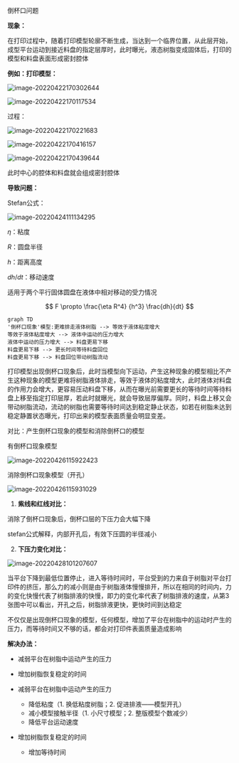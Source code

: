 倒杯口问题

**现象：**

在打印过程中，随着打印模型轮廓不断生成，当达到一个临界位置，从此层开始，成型平台运动到接近料盘的指定层厚时，此时曝光，液态树脂变成固体后，打印的模型和料盘表面形成密封腔体

**例如：打印模型：**

![image-20220422170302644](E:\文档\GitHub\Notiz\倒杯口问题.assets\image-20220422170302644.png)

![image-20220422170117534](E:\文档\GitHub\Notiz\倒杯口问题.assets\image-20220422170117534.png)

过程：

![image-20220422170221683](E:\文档\GitHub\Notiz\倒杯口问题.assets\image-20220422170221683.png)

![image-20220422170416157](E:\文档\GitHub\Notiz\倒杯口问题.assets\image-20220422170416157.png)

![image-20220422170439644](E:\文档\GitHub\Notiz\倒杯口问题.assets\image-20220422170439644.png)

此时中心的腔体和料盘就会组成密封腔体



**导致问题：**

Stefan公式：

![image-20220424111134295](E:\文档\GitHub\Notiz\倒杯口问题.assets\image-20220424111134295.png)

$\eta$：粘度

$R$：圆盘半径

$h$：距离高度

$dh/dt$：移动速度

适用于两个平行固体圆盘在液体中相对移动的受力情况


$$
F \propto \frac{\eta R^4} {h^3} \frac{dh}{dt}
$$


```mermaid
graph TD
'倒杯口现象'模型:更难排走液体树脂 --> 等效于液体粘度增大
等效于液体粘度增大 --> 液体中运动的压力增大
液体中运动的压力增大 --> 料盘更易下移
料盘更易下移 --> 更长时间等待料盘回位
料盘更易下移 --> 料盘回位带动树脂流动 

```

打印模型出现倒杯口现象后，此时当模型向下运动，产生这种现象的模型相比不产生这种现象的模型更难将树脂液体排走，等效于液体的粘度增大，此时液体对料盘的作用力会增大，更容易压动料盘下移，从而在曝光前需要更长的等待时间等待料盘上移至指定打印层厚，若此时就曝光，就会导致层厚偏厚。同时，料盘上移又会带动树脂流动，流动的树脂也需要等待时间达到稳定静止状态，如若在树脂未达到稳定静置状态曝光，打印出来的模型表面质量会明显变差。



对比：产生倒杯口现象的模型和消除倒杯口的模型

有倒杯口现象模型

![image-20220426115922423](E:\文档\GitHub\Notiz\倒杯口问题.assets\image-20220426115922423.png)

消除倒杯口现象模型（开孔）

![image-20220426115931029](E:\文档\GitHub\Notiz\倒杯口问题.assets\image-20220426115931029.png)



1. **紫线和红线对比：**

消除了倒杯口现象后，倒杯口层的下压力会大幅下降

stefan公式解释，内部开孔后，有效下压圆的半径减小

2. **下压力变化对比：**

![image-20220428101207607](E:\文档\GitHub\Notiz\倒杯口问题.assets\image-20220428101207607.png)



当平台下降到最低位置停止，进入等待时间时，平台受到的力来自于树脂对平台打印件的挤压，那么力的减小则是由于树脂液体慢慢排开，所以在相同的时间内，力的变化快慢代表了树脂排液的快慢，即力的变化率代表了树脂排液的速度，从第3张图中可以看出，开孔之后，树脂排液更快，更快时间到达稳定



不仅仅是出现倒杯口现象的模型，任何模型，增加了平台在树脂中的运动时产生的压力，而等待时间又不够的话，都会对打印件表面质量造成影响



**解决办法：**

- 减弱平台在树脂中运动产生的压力
- 增加树脂恢复稳定的时间





- 减弱平台在树脂中运动产生的压力
  - 降低粘度（1. 换低粘度树脂；2. 促进排液——模型开孔）
  - 减小模型接触半径（1. 小尺寸模型；2. 整版模型个数减少）
  - 降低平台运动速度



- 增加树脂恢复稳定的时间
  - 增加等待时间

